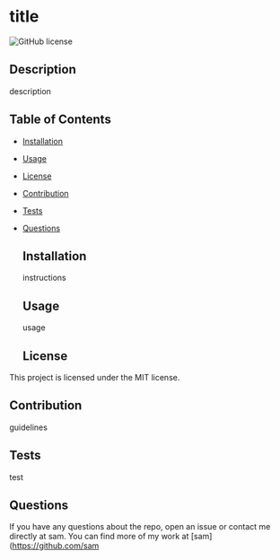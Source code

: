 # title
  ![GitHub license](https://img.shields.io/badge/license-MIT-blue.svg)


  ## Description
  description

  ## Table of Contents 

* [Installation](#installation)

* [Usage](#usage)


* [License](#license)


* [Contribution](#contribution)

* [Tests](#tests)

* [Questions](#questions)


  ## Installation
  instructions


  ## Usage
  usage

  ## License

This project is licensed under the MIT license.


  ## Contribution
  guidelines


  ## Tests
  test

  ## Questions
  If you have any questions about the repo, open an issue or contact me directly at sam. 
    You can find more of my work at [sam](https://github.com/sam
